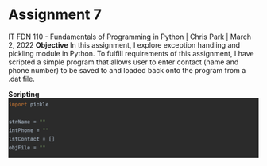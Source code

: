 # Assignment 7
IT FDN 110 - Fundamentals of Programming in Python | Chris Park | March 2, 2022
**Objective**
In this assignment, I explore exception handling and pickling module in Python. To fulfill requirements of this assignment, I have scripted a simple program that allows user to enter contact (name and phone number) to be saved to and loaded back onto the program from a .dat file. 

**Scripting**
![Figure 1](https://github.com/chrisgpark/ITFDN110_07/blob/main/Screen%20Shot%202022-02-27%20at%209.46.28%20PM.png "Figure 1")
